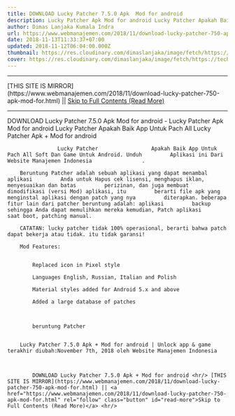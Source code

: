 ```yaml
---
title: DOWNLOAD Lucky Patcher 7.5.0 Apk  Mod for android
description: Lucky Patcher Apk Mod for android Lucky Patcher Apakah Baik App Untuk Pach All
author: Dimas Lanjaka Kumala Indra
url: https://www.webmanajemen.com/2018/11/download-lucky-patcher-750-apk-mod-for.html
date: 2018-11-13T11:33:37+07:00
updated: 2018-11-12T06:04:00.000Z
thumbnail: https://res.cloudinary.com/dimaslanjaka/image/fetch/https://techylist.com/wp-content/uploads/2017/12/image-result-for-lucky-patcher-images-3-1024x593.jpeg
cover: https://res.cloudinary.com/dimaslanjaka/image/fetch/https://techylist.com/wp-content/uploads/2017/12/image-result-for-lucky-patcher-images-3-1024x593.jpeg
---
```


<hr/> [THIS SITE IS MIRROR](https://www.webmanajemen.com/2018/11/download-lucky-patcher-750-apk-mod-for.html) || <a href="https://www.webmanajemen.com/2018/11/download-lucky-patcher-750-apk-mod-for.html" rel="follow" class="button" id="read-more">Skip to Full Contents (Read More)</a> <hr/> DOWNLOAD Lucky Patcher 7.5.0 Apk  Mod for android - Lucky Patcher Apk Mod for android Lucky Patcher Apakah Baik App Untuk Pach All Lucky Patcher Apk + Mod for android     
    
                    Lucky Patcher                 Apakah Baik App Untuk Pach All Soft Dan Game Untuk Android. Unduh         Aplikasi ini Dari                     Website Manajemen Indonesia                .     
    
        Beruntung Patcher adalah sebuah aplikasi yang dapat menambal aplikasi         Anda untuk Hapus cek lisensi, menghapus iklan, menyesuaikan dan batas         perizinan, dan juga membuat dimodifikasi (versi Mod) aplikasi, itu         berarti file apk yang menginstal aplikasi dengan patch yang nya         diterapkan. beberapa fitur lain dari patcher beruntung adalah: aplikasi         backup sehingga Anda dapat memulihkan mereka kemudian, Patch aplikasi         saat boot, patching manual.     
    
        CATATAN: lucky patcher tidak 100% operasional, berarti bahwa patch         dapat bekerja atau tidak. itu tidak garansi!     
    
        Mod Features:    
    
        
            Replaced icon in Pixel style         
        
            Languages English, Russian, Italian and Polish         
        
            Material styles added for Android 5.x and above         
        
            Added a large database of patches         
    
    
                                    
            beruntung Patcher         
    
    
        Lucky Patcher 7.5.0 Apk + Mod for android | Unlock app & game         terakhir diubah:November 7th, 2018 oleh Website Manajemen Indonesia     
    
    

            DOWNLOAD Lucky Patcher 7.5.0 Apk + Mod for android <hr/> [THIS SITE IS MIRROR](https://www.webmanajemen.com/2018/11/download-lucky-patcher-750-apk-mod-for.html) || <a href="https://www.webmanajemen.com/2018/11/download-lucky-patcher-750-apk-mod-for.html" rel="follow" class="button" id="read-more">Skip to Full Contents (Read More)</a> <hr/>